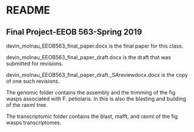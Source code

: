 # README

## Final Project-EEOB 563-Spring 2019

 devin_molnau_EEOB563_final_paper.docx is the final paper for this class.
 
 devin_molnau_EEOB563_final_paper_draft.docx is the draft that was submitted for revisions.
 
 devin_molnau_EEOB563_final_paper_draft._SAreviewdocx.docx is the copy of one such revisions.
 
 The genomic folder contains the assembly and the trimming of the fig wasps associated with F. petiolaris. In this is also the blasting and building of the raxml tree.
 
 The transcriptomic folder contains the blast, mafft, and raxml of the fig wasps transcriptomes. 
 